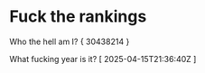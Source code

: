 # Fuck the rankings

Who the hell am I?
{ 30438214 }

What fucking year is it?
[ 2025-04-15T21:36:40Z ]
